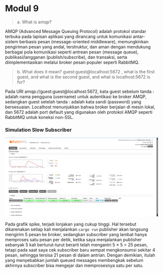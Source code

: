 # Modul 9


> a. What is amqp?

AMQP (Advanced Message Queuing Protocol) adalah protokol standar terbuka pada lapisan aplikasi yang dirancang untuk komunikasi antar-sistem berbasis pesan (message-oriented middleware), memungkinkan pengiriman pesan yang andal, terstruktur, dan aman dengan mendukung berbagai pola komunikasi seperti antrean pesan (message queue), publikasi/langganan (publish/subscribe), dan transaksi, serta diimplementasikan melalui broker pesan populer seperti RabbitMQ.

> b. What does it mean? guest:guest@localhost:5672 , what is the first guest, and what is the second guest, and what is localhost:5672 is for?

Pada URI amqp://guest:guest@localhost:5672, kata guest sebelum tanda : adalah nama pengguna (username) untuk autentikasi ke broker AMQP, sedangkan guest setelah tanda : adalah kata sandi (password) yang bersesuaian. Localhost menunjukkan bahwa broker berjalan di mesin lokal, dan 5672 adalah port default yang digunakan oleh protokol AMQP seperti RabbitMQ untuk koneksi non-SSL.

### Simulation Slow Subscriber 

![slow subscriber](images/slow-subscriber.png)

Pada grafik spike, terjadi lonjakan yang cukup tinggi. Hal tersebut dikarenakan setiap kali menjalankan `cargo run` publisher akan langsung mengirim 5 pesan ke broker, sedangkan subscriber yang lambat hanya memproses satu pesan per detik, ketika saya menjalankan publisher sebanyak 5 kali berturut-turut berarti telah mengantri 5 × 5 = 25 pesan, tetapi pada saat saya cek subscriber baru sempat mengkonsumsi sekitar 4 pesan, sehingga tersisa 21 pesan di dalam antrian. Dengan demikian, itulah yang menyebabkan jumlah queued messages membengkak sebelum akhirnya subscriber bisa mengejar dan memprosesnya satu per satu.